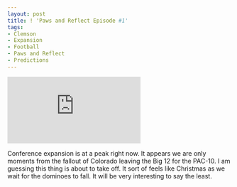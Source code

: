 ```yaml
---
layout: post
title: ! 'Paws and Reflect Episode #1'
tags:
- Clemson
- Expansion
- Football
- Paws and Reflect
- Predictions
---
```


<iframe src="http://www.youtube.com/embed/4eTMJ-GpPwA" frameborder="0" allowfullscreen></iframe>

Conference expansion is at a peak right now. It appears we are only moments from the fallout of Colorado leaving the Big 12 for the PAC-10. I am guessing this thing is about to take off. It sort of feels like Christmas as we wait for the dominoes to fall. It will be very interesting to say the least.
